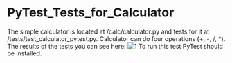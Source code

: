 # PyTest_Tests_for_Calculator
The simple calculator is located at /calc/calculator.py and tests for it at /tests/test_calculator_pytest.py.
Calculator can do four operations (+, -, /, *).
The results of the tests you can see here: ![1](https://user-images.githubusercontent.com/58918756/153034843-5c917336-43f3-4c94-8d43-95e7abe1b1f5.png)
To run this test PyTest should be installed.

